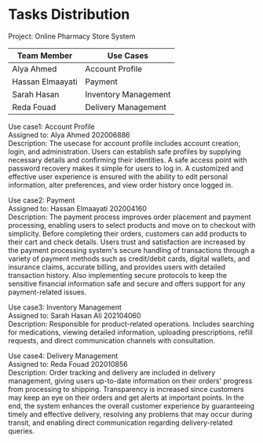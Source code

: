 # Tasks Distribution

Project: Online Pharmacy Store System

|  Team Member      |                    Use Cases                  |
| ----------------- | ----------------------------------------------|
|  Alya Ahmed       | Account Profile                               | 
|  Hassan Elmaayati | Payment                                       |                     
|  Sarah Hasan      | Inventory Management                          |
|  Reda Fouad       | Delivery Management                           |

 Use case1: Account Profile  
 Assigned to: Alya Ahmed 202006886  
 Description: The usecase for account profile includes account creation, login, and administration. Users can establish safe profiles by supplying necessary details and confirming their identities. A safe access point with password recovery makes it simple for users to log in. A customized and effective user experience is ensured with the ability to edit personal information, alter preferences, and view order history once logged in.





 Use case2: Payment  
 Assigned to: Hassan Elmaayati 202004160  
 Description: The payment process improves order placement and payment processing, enabling users to select products and move on to checkout with simplicity. Before completing their orders, customers can add products to their cart and check details. Users trust and satisfaction are increased by the payment processing system's secure handling of transactions through a variety of payment methods such as credit/debit cards, digital wallets, and insurance claims, accurate billing, and provides users with detailed transaction history. Also implementing secure protocols to keep the sensitive financial information safe and secure and offers support for any payment-related issues.




 
 Use case3:  Inventory Management  
 Assigned to: Sarah Hasan Ali 202104060  
 Description: Responsible for product-related operations. Includes searching for medications, viewing detailed information, uploading prescriptions, refill requests, and direct communication channels with consultation.


 Use case4: Delivery Management  
 Assigned to: Reda Fouad 202010856  
 Description: Order tracking and delivery are included in delivery management, giving users up-to-date information on their orders' progress from processing to shipping. Transparency is increased since customers may keep an eye on their orders and get alerts at important points. In the end, the system enhances the overall customer experience by guaranteeing timely and effective delivery, resolving any problems that may occur during transit, and enabling direct communication regarding delivery-related queries.
